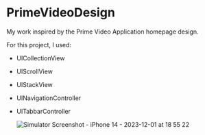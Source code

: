 # PrimeVideoDesign

My work inspired by the Prime Video Application homepage design.

 For this project, I used:
- UICollectionView
- UIScrollView
- UIStackView
- UINavigationController
- UITabbarController
  

  ![Simulator Screenshot - iPhone 14 - 2023-12-01 at 18 55 22](https://github.com/ezgikrhnn/PrimeVideoDesign/assets/109277079/c091e5c9-e991-4f3a-8766-13f3530348a7)
